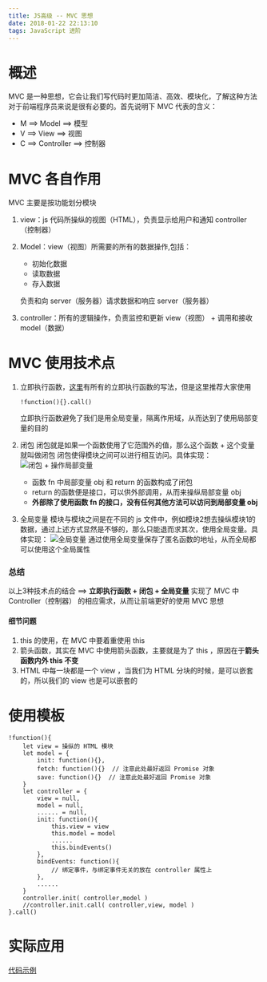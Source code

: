 ```yaml
---
title: JS高级 -- MVC 思想
date: 2018-01-22 22:13:10
tags: JavaScript 进阶
---
```

# 概述
MVC 是一种思想，它会让我们写代码时更加简洁、高效、模块化，了解这种方法对于前端程序员来说是很有必要的。首先说明下 MVC 代表的含义：
- M ==> Model ==> 模型
- V ==> View ==> 视图
- C ==> Controller ==> 控制器

# MVC 各自作用

MVC 主要是按功能划分模块

1. view：js 代码所操纵的视图（HTML），负责显示给用户和通知 controller（控制器）
2. Model：view（视图）所需要的所有的数据操作,包括：
    - 初始化数据
    - 读取数据
    - 存入数据

    负责和向 server（服务器）请求数据和响应 server（服务器） 

3. controller：所有的逻辑操作，负责监控和更新 view（视图） + 调用和接收 model（数据） 

# MVC 使用技术点

1. 立即执行函数，[这里](https://www.jianshu.com/p/e8ad9fdf8e07)有所有的立即执行函数的写法，但是这里推荐大家使用 
    ``` 
    !function(){}.call() 
    ```
    立即执行函数避免了我们是用全局变量，隔离作用域，从而达到了使用局部变量的目的

2. 闭包
    闭包就是如果一个函数使用了它范围外的值，那么这个函数 + 这个变量就叫做闭包
    闭包使得模块之间可以进行相互访问。具体实现：
    ![闭包 + 操作局部变量](http://upload-images.jianshu.io/upload_images/9617841-10ee3cec1d8d6750.png?imageMogr2/auto-orient/strip%7CimageView2/2/w/1240)
    - 函数 fn 中局部变量 obj 和 return 的函数构成了闭包
    - return 的函数便是接口，可以供外部调用，从而来操纵局部变量 obj
    - **外部除了使用函数 fn 的接口，没有任何其他方法可以访问到局部变量 obj**

3.  全局变量
模块与模块之间是在不同的 js 文件中，例如模块2想去操纵模块1的数据，通过上述方式显然是不够的，那么只能退而求其次，使用全局变量。具体实现：
    ![全局变量](http://upload-images.jianshu.io/upload_images/9617841-9012bcc7bdc3e5fa.png?imageMogr2/auto-orient/strip%7CimageView2/2/w/1240)
通过使用全局变量保存了匿名函数的地址，从而全局都可以使用这个全局属性

### 总结
以上3种技术点的结合 ==> **立即执行函数 + 闭包 + 全局变量** 实现了 MVC 中 Controller（控制器） 的相应需求，从而让前端更好的使用 MVC 思想

#### 细节问题
1. this 的使用，在 MVC 中要着重使用 this 
2. 箭头函数，其实在 MVC 中使用箭头函数，主要就是为了 this ，原因在于**箭头函数内外 this 不变**
3. HTML 中每一块都是一个 view ，当我们为 HTML 分块的时候，是可以嵌套的，所以我们的 view 也是可以嵌套的

# 使用模板
```
!function(){
    let view = 操纵的 HTML 模块
    let model = {
        init: function(){},
        fetch: function(){}  // 注意此处最好返回 Promise 对象
        save: function(){}  // 注意此处最好返回 Promise 对象
    }
    let controller = {
        view = null,
        model = null,
        ...... = null,
        init: function(){
            this.view = view
            this.model = model
            ......
            this.bindEvents()
        },
        bindEvents: function(){
            // 绑定事件，与绑定事件无关的放在 controller 属性上
        },
        ......
    }
    controller.init( controller,model )
    //controller.init.call( controller,view, model )
}.call()
```

# 实际应用
[代码示例](https://github.com/bowen-wu/resume/blob/master/js/leaveMessage-system-database.js)
